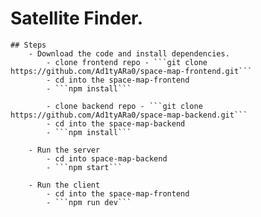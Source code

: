 # Satellite Finder.

    ## Steps
        - Download the code and install dependencies.
            - clone frontend repo - ```git clone https://github.com/Ad1tyARa0/space-map-frontend.git```
            - cd into the space-map-frontend
            - ```npm install```

            - clone backend repo - ```git clone https://github.com/Ad1tyARa0/space-map-backend.git```
            - cd into the space-map-backend
            - ```npm install```

        - Run the server
            - cd into space-map-backend
            - ```npm start```

        - Run the client
            - cd into the space-map-frontend
            - ```npm run dev```